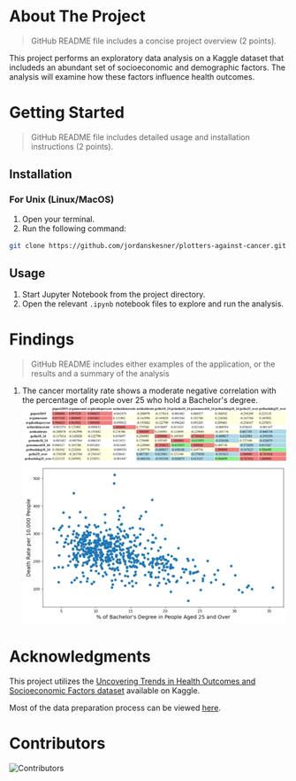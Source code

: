 # About The Project
> GitHub README file includes a concise project overview (2 points).

This project performs an exploratory data analysis on a Kaggle dataset that includeds an abundant set of socioeconomic and demographic factors.
The analysis will examine how these factors influence health outcomes.

# Getting Started
> GitHub README file includes detailed usage and installation instructions (2 points).

## Installation

### For Unix (Linux/MacOS)

1. Open your terminal.
2. Run the following command:
```bash
git clone https://github.com/jordanskesner/plotters-against-cancer.git
```

## Usage
1. Start Jupyter Notebook from the project directory.
2. Open the relevant `.ipynb` notebook files to explore and run the analysis.

# Findings
> GitHub README includes either examples of the application, or the results and a summary of the analysis

1. The cancer mortality rate shows a moderate negative correlation with the percentage of people over 25 who hold a Bachelor's degree.
![finding1](./results/figures/cancer_mortality_vs_bachelors_correlation_table.png)
![finding1](./results/figures/cancer_mortality_vs_bachelors_scatter.png)

# Acknowledgments

This project utilizes the [Uncovering Trends in Health Outcomes and Socioeconomic Factors dataset](https://www.kaggle.com/datasets/thedevastator/uncovering-trends-in-health-outcomes-and-socioec/data) available on Kaggle.

Most of the data preparation process can be viewed [here](https://data.world/nrippner/cancer-trials).

# Contributors

![Contributors](https://contrib.rocks/image?repo=jordanskesner/plotters-against-cancer)
